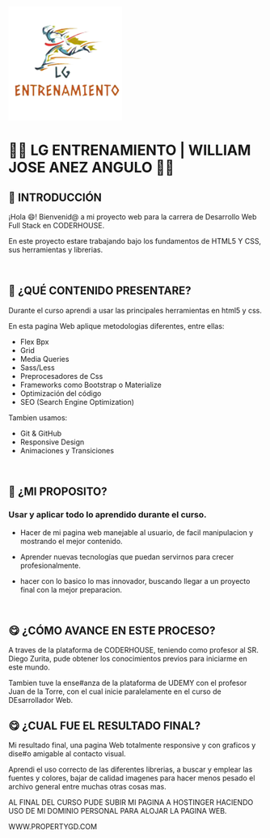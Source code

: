 ![LgLogo](./Assets//logo_sin_fondo.png)
# **🧑‍💻 LG ENTRENAMIENTO | WILLIAM JOSE ANEZ ANGULO 👩‍💻**

## **📌 INTRODUCCIÓN**

¡Hola 😄! Bienvenid@ a  mi proyecto web para la carrera de Desarrollo Web Full Stack en CODERHOUSE.

En este proyecto estare trabajando bajo los fundamentos de HTML5 Y CSS, sus herramientas y librerias.

</br >

## **🔎 ¿QUÉ CONTENIDO PRESENTARE?**

Durante el curso aprendi a usar las principales herramientas en html5 y css.

En esta pagina Web aplique metodologias diferentes, entre ellas:
- Flex Bpx
- Grid
- Media Queries
- Sass/Less
- Preprocesadores de Css
- Frameworks como Bootstrap o Materialize
- Optimización del código
- SEO (Search Engine Optimization)

Tambien usamos:
- Git & GitHub
- Responsive Design
- Animaciones y Transiciones

</br >

## **🤨 ¿MI PROPOSITO?**

### Usar y aplicar todo lo aprendido durante el curso.

- Hacer de mi pagina web manejable al usuario, de facil manipulacion y mostrando el mejor contenido.

- Aprender nuevas tecnologías que puedan servirnos para crecer profesionalmente.

- hacer con lo basico lo mas innovador, buscando llegar a un proyecto final con la mejor preparacion.


</br >

## **😋 ¿CÓMO AVANCE EN ESTE PROCESO?**

A traves de la plataforma de CODERHOUSE, teniendo como profesor al SR. Diego Zurita, pude obtener los conocimientos previos para iniciarme en este mundo.

Tambien tuve la ense#anza de la plataforma de UDEMY con el profesor Juan de la Torre, con el cual inicie paralelamente en el curso de DEsarrollador Web.

## **😋 ¿CUAL FUE EL RESULTADO FINAL?**

Mi resultado final, una pagina Web totalmente responsive y con graficos y dise#o amigable al contacto visual.

Aprendi el uso correcto de las diferentes librerias, a buscar y emplear las fuentes y colores, bajar de calidad imagenes para hacer menos pesado el archivo general entre muchas otras cosas mas.

AL FINAL DEL CURSO PUDE SUBIR MI PAGINA A HOSTINGER HACIENDO USO DE MI DOMINIO PERSONAL PARA ALOJAR LA PAGINA WEB.

WWW.PROPERTYGD.COM

